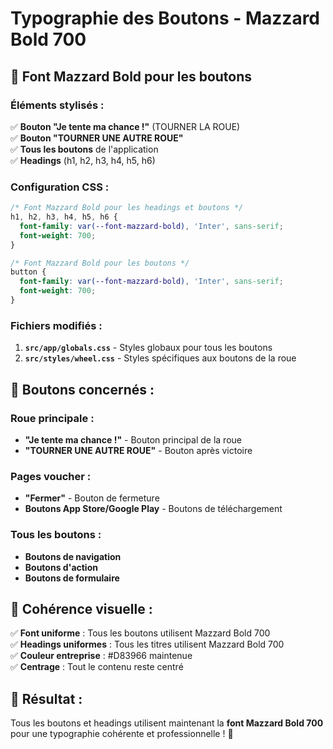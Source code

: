 # Typographie des Boutons - Mazzard Bold 700

## 🎨 **Font Mazzard Bold pour les boutons**

### **Éléments stylisés :**

✅ **Bouton "Je tente ma chance !"** (TOURNER LA ROUE)  
✅ **Bouton "TOURNER UNE AUTRE ROUE"**  
✅ **Tous les boutons** de l'application  
✅ **Headings** (h1, h2, h3, h4, h5, h6)  

### **Configuration CSS :**

```css
/* Font Mazzard Bold pour les headings et boutons */
h1, h2, h3, h4, h5, h6 {
  font-family: var(--font-mazzard-bold), 'Inter', sans-serif;
  font-weight: 700;
}

/* Font Mazzard Bold pour les boutons */
button {
  font-family: var(--font-mazzard-bold), 'Inter', sans-serif;
  font-weight: 700;
}
```

### **Fichiers modifiés :**

1. **`src/app/globals.css`** - Styles globaux pour tous les boutons
2. **`src/styles/wheel.css`** - Styles spécifiques aux boutons de la roue

## 🎯 **Boutons concernés :**

### **Roue principale :**
- **"Je tente ma chance !"** - Bouton principal de la roue
- **"TOURNER UNE AUTRE ROUE"** - Bouton après victoire

### **Pages voucher :**
- **"Fermer"** - Bouton de fermeture
- **Boutons App Store/Google Play** - Boutons de téléchargement

### **Tous les boutons :**
- **Boutons de navigation**
- **Boutons d'action**
- **Boutons de formulaire**

## 🎨 **Cohérence visuelle :**

✅ **Font uniforme** : Tous les boutons utilisent Mazzard Bold 700  
✅ **Headings uniformes** : Tous les titres utilisent Mazzard Bold 700  
✅ **Couleur entreprise** : #D83966 maintenue  
✅ **Centrage** : Tout le contenu reste centré  

## 🚀 **Résultat :**

Tous les boutons et headings utilisent maintenant la **font Mazzard Bold 700** pour une typographie cohérente et professionnelle ! 🎉

